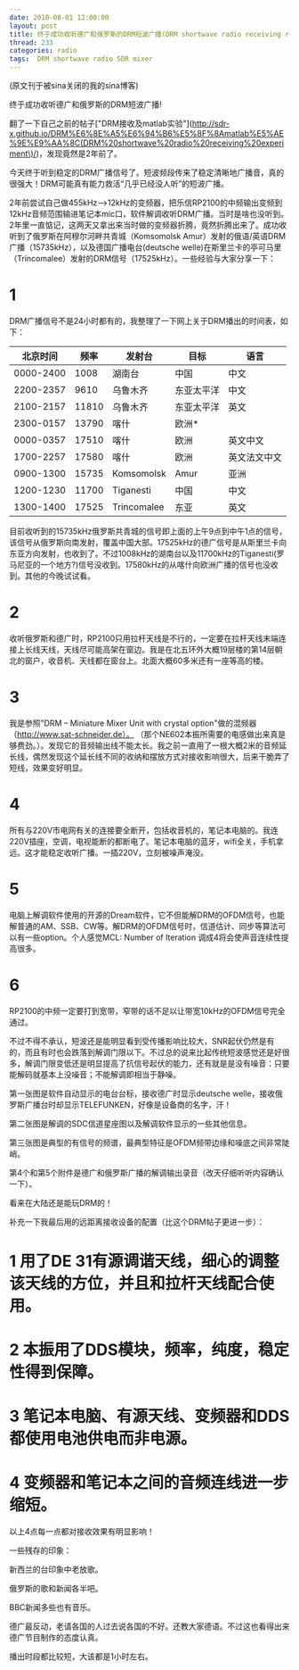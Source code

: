 ```yaml
---
date: 2010-08-01 12:00:00
layout: post
title: 终于成功收听德广和俄罗斯的DRM短波广播(DRM shortwave radio receiving result - deutsche welle and Russia)
thread: 233
categories: radio
tags:  DRM shortwave radio SDR mixer 
---
```


(原文刊于被sina关闭的我的sina博客)

终于成功收听德广和俄罗斯的DRM短波广播! 

翻了一下自己之前的帖子["DRM接收及matlab实验"](http://sdr-x.github.io/DRM%E6%8E%A5%E6%94%B6%E5%8F%8Amatlab%E5%AE%9E%E9%AA%8C(DRM%20shortwave%20radio%20receiving%20experiment\)/)，发现竟然是2年前了。 

今天终于听到稳定的DRM广播信号了。短波频段传来了稳定清晰地广播音，真的很强大！DRM可能真有能力救活“几乎已经没人听”的短波广播。 

2年前尝试自己做455kHz-->12kHz的变频器，把乐信RP2100的中频输出变频到12kHz音频范围输进笔记本mic口，软件解调收听DRM广播。当时是啥也没听到。2年里一直惦记，这两天又拿出来当时做的变频器折腾，竟然折腾出来了。成功收听到了俄罗斯在阿穆尔河畔共青城（Komsomolsk Amur）发射的俄语/英语DRM广播（15735kHz），以及德国广播电台(deutsche welle)在斯里兰卡的亭可马里（Trincomalee）发射的DRM信号（17525kHz）。一些经验与大家分享一下： 

# 1

DRM广播信号不是24小时都有的，我整理了一下网上关于DRM播出的时间表，如下： 

北京时间|频率|发射台|目标|语言 
--------|----|------|----|----
0000-2400|1008|湖南台|中国|中文
2200-2357|9610|乌鲁木齐|东亚太平洋|中文 
2100-2157|11810|乌鲁木齐|东亚太平洋|英文 
2300-0157|13790|喀什|欧洲*
0000-0357|17510|喀什|欧洲|英文中文 
1700-2257|17580|喀什|欧洲|英文法文中文 
0900-1300|15735|Komsomolsk|Amur|亚洲|俄语英语 
1200-1230|11700|Tiganesti|中国|中文 
1300-1400|17525|Trincomalee|东亚|英文 

目前收听到的15735kHz俄罗斯共青城的信号即上面的上午9点到中午1点的信号，该信号从俄罗斯向南发射，覆盖中国大部。17525kHz的德广信号是从斯里兰卡向东亚方向发射，也收到了。不过1008kHz的湖南台以及11700kHz的Tiganesti(罗马尼亚的一个地方?)信号没收到。17580kHz的从喀什向欧洲广播的信号也没收到。其他的今晚试试看。 

# 2

收听俄罗斯和德广时，RP2100只用拉杆天线是不行的，一定要在拉杆天线末端连接上长线天线，天线尽可能高架在窗边。我是在北五环外大概19层楼的第14层朝北的窗户，收音机、天线都在窗台上。北面大概60多米还有一座等高的楼。 
  
# 3

我是参照"DRM – Miniature Mixer Unit with crystal option"做的混频器（http://www.sat-schneider.de）。 （那个NE602本振所需要的电感做出来真是够费劲。）。发现它的音频输出线不能太长。我之前一直用了一根大概2米的音频延长线，偶然发现这个延长线不同的收纳和摆放方式对接收影响很大，后来干脆弄了短线，效果变好明显。 
  
# 4

所有与220V市电网有关的连接要全断开，包括收音机的，笔记本电脑的。我连220V插座，空调，电视能断的都断电了。笔记本电脑的蓝牙，wifi全关，手机拿远。这才能稳定收听广播。一插220V，立刻被噪声淹没。 
  
# 5

电脑上解调软件使用的开源的Dream软件，它不但能解DRM的OFDM信号，也能解普通的AM、SSB、CW等。解DRM的OFDM信号时，信道估计、同步等算法可以有一些option。个人感觉MCL: Number of Iteration 调成4将会使声音连续性提高很多。 
  
# 6

RP2100的中频一定要打到宽带，窄带的话不足以让带宽10kHz的OFDM信号完全通过。 
  
不过不得不承认，短波还是能明显看到受传播影响比较大，SNR起伏仍然是有的，而且有时也会跌落到解调门限以下。不过总的说来比起传统短波感觉还是好很多，解调门限变低还是明显提高了抗信号起伏的能力，还有就是是没有噪音：只要能解码就基本上没噪音；不能解调即相当于静噪。 
  
第一张图是软件自动显示的电台台标，接收德广时显示deutsche welle，接收俄罗斯广播台时却显示TELEFUNKEN，好像是设备商的名字，汗！ 

第二张图是解调的SDC信道星座图以及解调软件显示的一些其他信息。 

第三张图是典型的有信号的频谱，最典型特征是OFDM频带边缘和噪底之间非常陡峭。 

第4个和第5个附件是德广和俄罗斯广播的解调输出录音（改天仔细听听内容确认一下）。 
  
看来在大陆还是能玩DRM的！

补充一下我最后用的远距离接收设备的配置（比这个DRM帖子更进一步）： 

# 1 用了DE 31有源调谐天线，细心的调整该天线的方位，并且和拉杆天线配合使用。 

# 2 本振用了DDS模块，频率，纯度，稳定性得到保障。 

# 3 笔记本电脑、有源天线、变频器和DDS都使用电池供电而非电源。 

# 4 变频器和笔记本之间的音频连线进一步缩短。 

以上4点每一点都对接收效果有明显影响！ 
  
一些残存的印象： 

新西兰的台印象中老放歌。 

俄罗斯的歌和新闻各半吧。 

BBC新闻多些也有音乐。 

德广最反动，老请各国的人过去说各国的不好。还教大家德语。不过这也看得出来德广节目制作的态度认真。 

播出时段都比较短，大该都是1小时左右。 
